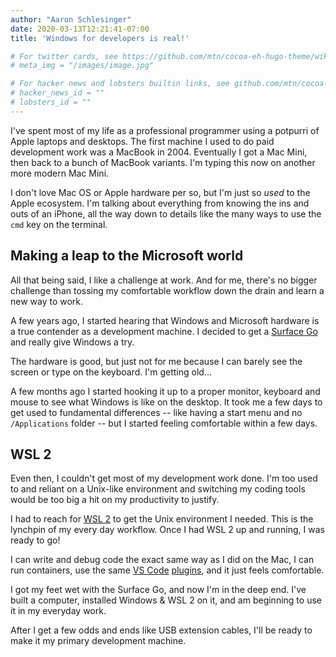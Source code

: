 ```yaml
---
author: "Aaron Schlesinger"
date: 2020-03-13T12:21:41-07:00
title: 'Windows for developers is real!'

# For twitter cards, see https://github.com/mtn/cocoa-eh-hugo-theme/wiki/Twitter-cards
# meta_img = "/images/image.jpg"

# For hacker news and lobsters builtin links, see github.com/mtn/cocoa-eh-hugo-theme/wiki/Social-Links
# hacker_news_id = ""
# lobsters_id = ""
---
```


I've spent most of my life as a professional programmer using a potpurri of Apple laptops and desktops. The first machine I used to do paid development work was a MacBook in 2004. Eventually I got a Mac Mini, then back to a bunch of MacBook variants. I'm typing this now on another more modern Mac Mini.

I don't love Mac OS or Apple hardware per so, but I'm just so _used_ to the Apple ecosystem. I'm talking about everything from knowing the ins and outs of an iPhone, all the way down to details like the many ways to use the `cmd` key on the terminal.

## Making a leap to the Microsoft world

All that being said, I like a challenge at work. And for me, there's no bigger challenge than tossing my comfortable workflow down the drain and learn a new way to work.

A few years ago, I started hearing that Windows and Microsoft hardware is a true contender as a development machine. I decided to get a [Surface Go](https://www.microsoft.com/en-us/surface/business/surface-go) and really give Windows a try.

The hardware is good, but just not for me because I can barely see the screen or type on the keyboard. I'm getting old...

A few months ago I started hooking it up to a proper monitor, keyboard and mouse to see what Windows is like on the desktop. It took me a few days to get used to fundamental differences -- like having a start menu and no `/Applications` folder -- but I started feeling comfortable within a few days.

## WSL 2

Even then, I couldn't get most of my development work done. I'm too used to and reliant on a Unix-like environment and switching my coding tools would be too big a hit on my productivity to justify.

I had to reach for [WSL 2](https://docs.microsoft.com/en-us/windows/wsl/wsl2-index) to get the Unix environment I needed. This is the lynchpin of my every day workflow. Once I had WSL 2 up and running, I was ready to go!

I can write and debug code the exact same way as I did on the Mac, I can run containers, use the same [VS Code](https://code.visualstudio.com/) [plugins](https://marketplace.visualstudio.com/VSCode), and it just feels comfortable.

I got my feet wet with the Surface Go, and now I'm in the deep end. I've built a computer, installed Windows & WSL 2 on it, and am beginning to use it in my everyday work.

After I get a few odds and ends like USB extension cables, I'll be ready to make it my primary development machine.
